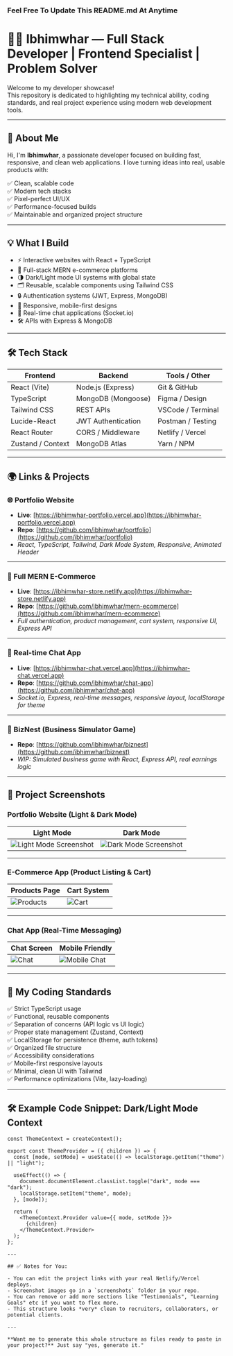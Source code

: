 ### Feel Free To Update This README.md At Anytime

# 🧑‍💻 Ibhimwhar — Full Stack Developer | Frontend Specialist | Problem Solver

Welcome to my developer showcase!  
This repository is dedicated to highlighting my technical ability, coding standards, and real project experience using modern web development tools.

---

## 🚀 About Me

Hi, I'm **Ibhimwhar**, a passionate developer focused on building fast, responsive, and clean web applications. I love turning ideas into real, usable products with:

✅ Clean, scalable code  
✅ Modern tech stacks  
✅ Pixel-perfect UI/UX  
✅ Performance-focused builds  
✅ Maintainable and organized project structure  

---

## 💡 What I Build

- ⚡ Interactive websites with React + TypeScript  
- 🛒 Full-stack MERN e-commerce platforms  
- 🌗 Dark/Light mode UI systems with global state  
- 🗂️ Reusable, scalable components using Tailwind CSS  
- 🔒 Authentication systems (JWT, Express, MongoDB)  
- 📱 Responsive, mobile-first designs  
- 💬 Real-time chat applications (Socket.io)  
- 🛠️ APIs with Express & MongoDB  

---

## 🛠️ Tech Stack

| Frontend        | Backend           | Tools / Other   |
|-----------------|------------------|-----------------|
| React (Vite)    | Node.js (Express) | Git & GitHub    |
| TypeScript      | MongoDB (Mongoose)| Figma / Design  |
| Tailwind CSS    | REST APIs         | VSCode / Terminal|
| Lucide-React    | JWT Authentication| Postman / Testing|
| React Router    | CORS / Middleware | Netlify / Vercel|
| Zustand / Context| MongoDB Atlas    | Yarn / NPM      |

---

## 🌍 Links & Projects

### 🌐 Portfolio Website

- **Live**: [https://ibhimwhar-portfolio.vercel.app](https://ibhimwhar-portfolio.vercel.app)  
- **Repo**: [https://github.com/ibhimwhar/portfolio](https://github.com/ibhimwhar/portfolio)  
- _React, TypeScript, Tailwind, Dark Mode System, Responsive, Animated Header_  

---

### 🛒 Full MERN E-Commerce

- **Live**: [https://ibhimwhar-store.netlify.app](https://ibhimwhar-store.netlify.app)  
- **Repo**: [https://github.com/ibhimwhar/mern-ecommerce](https://github.com/ibhimwhar/mern-ecommerce)  
- _Full authentication, product management, cart system, responsive UI, Express API_  

---

### 💬 Real-time Chat App

- **Live**: [https://ibhimwhar-chat.vercel.app](https://ibhimwhar-chat.vercel.app)  
- **Repo**: [https://github.com/ibhimwhar/chat-app](https://github.com/ibhimwhar/chat-app)  
- _Socket.io, Express, real-time messages, responsive layout, localStorage for theme_  

---

### 🧮 BizNest (Business Simulator Game)

- **Repo**: [https://github.com/ibhimwhar/biznest](https://github.com/ibhimwhar/biznest)  
- _WIP: Simulated business game with React, Express API, real earnings logic_  

---

## 📸 Project Screenshots

### Portfolio Website (Light & Dark Mode)

| Light Mode                           | Dark Mode                            |
|--------------------------------------|---------------------------------------|
| ![Light Mode Screenshot](./screenshots/portfolio-light.png) | ![Dark Mode Screenshot](./screenshots/portfolio-dark.png) |

---

### E-Commerce App (Product Listing & Cart)

| Products Page                        | Cart System                           |
|--------------------------------------|---------------------------------------|
| ![Products](./screenshots/store-products.png) | ![Cart](./screenshots/store-cart.png) |

---

### Chat App (Real-Time Messaging)

| Chat Screen                          | Mobile Friendly                       |
|--------------------------------------|---------------------------------------|
| ![Chat](./screenshots/chat-desktop.png) | ![Mobile Chat](./screenshots/chat-mobile.png) |

---

## 📂 My Coding Standards

✅ Strict TypeScript usage  
✅ Functional, reusable components  
✅ Separation of concerns (API logic vs UI logic)  
✅ Proper state management (Zustand, Context)  
✅ LocalStorage for persistence (theme, auth tokens)  
✅ Organized file structure  
✅ Accessibility considerations  
✅ Mobile-first responsive layouts  
✅ Minimal, clean UI with Tailwind  
✅ Performance optimizations (Vite, lazy-loading)  

---

## 🛠️ Example Code Snippet: Dark/Light Mode Context

```tsx
const ThemeContext = createContext();

export const ThemeProvider = ({ children }) => {
  const [mode, setMode] = useState(() => localStorage.getItem("theme") || "light");

  useEffect(() => {
    document.documentElement.classList.toggle("dark", mode === "dark");
    localStorage.setItem("theme", mode);
  }, [mode]);

  return (
    <ThemeContext.Provider value={{ mode, setMode }}>
      {children}
    </ThemeContext.Provider>
  );
};

---

## ✅ Notes for You:

- You can edit the project links with your real Netlify/Vercel deploys.  
- Screenshot images go in a `screenshots` folder in your repo.  
- You can remove or add more sections like "Testimonials", "Learning Goals" etc if you want to flex more.  
- This structure looks *very* clean to recruiters, collaborators, or potential clients.  

---

**Want me to generate this whole structure as files ready to paste in your project?** Just say "yes, generate it."